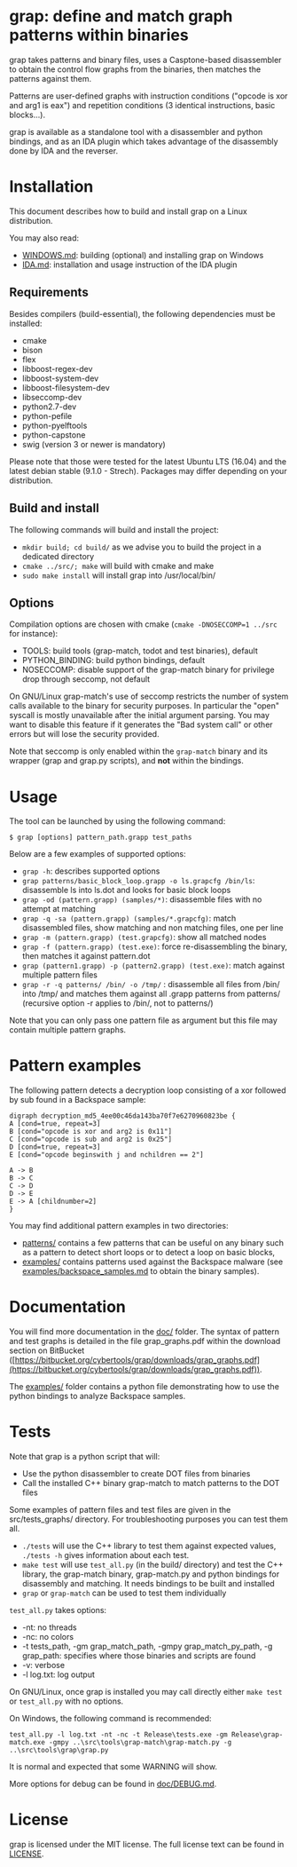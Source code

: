 # grap: define and match graph patterns within binaries
grap takes patterns and binary files, uses a Casptone-based disassembler to obtain the control flow graphs from the binaries, then matches the patterns against them.

Patterns are user-defined graphs with instruction conditions ("opcode is xor and arg1 is eax") and repetition conditions (3 identical instructions, basic blocks...).

grap is available as a standalone tool with a disassembler and python bindings, and as an IDA plugin which takes advantage of the disassembly done by IDA and the reverser.

# Installation
This document describes how to build and install grap on a Linux distribution.

You may also read:

- [WINDOWS.md](WINDOWS.md): building (optional) and installing grap on Windows
- [IDA.md](IDA.md): installation and usage instruction of the IDA plugin

## Requirements
Besides compilers (build-essential), the following dependencies must be installed:

- cmake
- bison
- flex 
- libboost-regex-dev
- libboost-system-dev
- libboost-filesystem-dev
- libseccomp-dev
- python2.7-dev
- python-pefile
- python-pyelftools
- python-capstone
- swig (version 3 or newer is mandatory)

Please note that those were tested for the latest Ubuntu LTS (16.04) and the latest debian stable (9.1.0 - Strech).
Packages may differ depending on your distribution.

## Build and install
The following commands will build and install the project:

- `mkdir build; cd build/` as we advise you to build the project in a dedicated directory
- `cmake ../src/; make` will build with cmake and make
- `sudo make install` will install grap into /usr/local/bin/

## Options
Compilation options are chosen with cmake (`cmake -DNOSECCOMP=1 ../src` for instance):

- TOOLS: build tools (grap-match, todot and test binaries), default
- PYTHON_BINDING: build python bindings, default
- NOSECCOMP: disable support of the grap-match binary for privilege drop through seccomp, not default

On GNU/Linux grap-match's use of seccomp restricts the number of system calls available to the binary for security purposes. 
In particular the "open" syscall is mostly unavailable after the initial argument parsing.
You may want to disable this feature if it generates the "Bad system call" or other errors but will lose the security provided.

Note that seccomp is only enabled within the `grap-match` binary and its wrapper (grap and grap.py scripts), and **not** within the bindings.


# Usage
The tool can be launched by using the following command:

`$ grap [options] pattern_path.grapp test_paths`

Below are a few examples of supported options:

- `grap -h`: describes supported options
- `grap patterns/basic_block_loop.grapp -o ls.grapcfg /bin/ls`: disassemble ls into ls.dot and looks for basic block loops
- `grap -od (pattern.grapp) (samples/*)`: disassemble files with no attempt at matching
- `grap -q -sa (pattern.grapp) (samples/*.grapcfg)`: match disassembled files, show matching and non matching files, one per line
- `grap -m (pattern.grapp) (test.grapcfg)`: show all matched nodes
- `grap -f (pattern.grapp) (test.exe)`: force re-disassembling the binary, then matches it against pattern.dot
- `grap (pattern1.grapp) -p (pattern2.grapp) (test.exe)`: match against multiple pattern files
- `grap -r -q patterns/ /bin/ -o /tmp/` : disassemble all files from /bin/ into /tmp/ and matches them against all .grapp patterns from patterns/ (recursive option -r applies to /bin/, not to patterns/)

Note that you can only pass one pattern file as argument but this file may contain multiple pattern graphs.

# Pattern examples
The following pattern detects a decryption loop consisting of a xor followed by sub found in a Backspace sample:
```
digraph decryption_md5_4ee00c46da143ba70f7e6270960823be {
A [cond=true, repeat=3]
B [cond="opcode is xor and arg2 is 0x11"]
C [cond="opcode is sub and arg2 is 0x25"]
D [cond=true, repeat=3]
E [cond="opcode beginswith j and nchildren == 2"]

A -> B
B -> C
C -> D
D -> E
E -> A [childnumber=2]
}
```

You may find additional pattern examples in two directories:

- [patterns/](patterns/) contains a few patterns that can be useful on any binary such as a pattern to detect short loops or to detect a loop on basic blocks,
- [examples/](examples/) contains patterns used against the Backspace malware (see [examples/backspace_samples.md](examples/backspace_samples.md) to obtain the binary samples).

# Documentation
You will find more documentation in the [doc/](doc/) folder. The syntax of pattern and test graphs is detailed in the file grap\_graphs.pdf within the download section on BitBucket ([https://bitbucket.org/cybertools/grap/downloads/grap_graphs.pdf](https://bitbucket.org/cybertools/grap/downloads/grap_graphs.pdf)).

The [examples/](examples/) folder contains a python file demonstrating how to use the python bindings to analyze Backspace samples.

# Tests
Note that grap is a python script that will:

- Use the python disassembler to create DOT files from binaries
- Call the installed C++ binary grap-match to match patterns to the DOT files

Some examples of pattern files and test files are given in the src/tests_graphs/ directory.
For troubleshooting purposes you can test them all.

- `./tests` will use the C++ library to test them against expected values, `./tests -h` gives information about each test.
- `make test` will use `test_all.py` (in the build/ directory) and test the C++ library, the grap-match binary, grap-match.py and python bindings for disassembly and matching. It needs bindings to be built and installed
- `grap` or `grap-match` can be used to test them individually

`test_all.py` takes options:

- -nt: no threads
- -nc: no colors
- -t tests_path, -gm grap_match_path, -gmpy grap_match_py_path, -g grap_path: specifies where those binaries and scripts are found
- -v: verbose
- -l log.txt: log output

On GNU/Linux, once grap is installed you may call directly either `make test` or `test_all.py` with no options.

On Windows, the following command is recommended:
```
test_all.py -l log.txt -nt -nc -t Release\tests.exe -gm Release\grap-match.exe -gmpy ..\src\tools\grap-match\grap-match.py -g ..\src\tools\grap\grap.py
```

It is normal and expected that some WARNING will show.

More options for debug can be found in [doc/DEBUG.md](doc/DEBUG.md).

# License
grap is licensed under the MIT license. The full license text can be found in [LICENSE](LICENSE).
